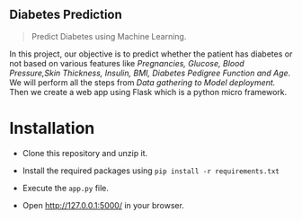 
## Diabetes Prediction
> Predict Diabetes using Machine Learning.


In this project, our objective is to predict whether the patient has diabetes or not based on various features like *Pregnancies, Glucose, Blood Pressure,Skin Thickness, Insulin, BMI, Diabetes Pedigree Function and Age*. We will perform all the steps from *Data gathering to Model deployment.* Then we create a web app using Flask which is a python micro framework.


# Installation

- Clone this repository and unzip it.

- Install the required packages using 
   `pip install -r requirements.txt`

- Execute the `app.py` file.

- Open http://127.0.0.1:5000/ in your browser.